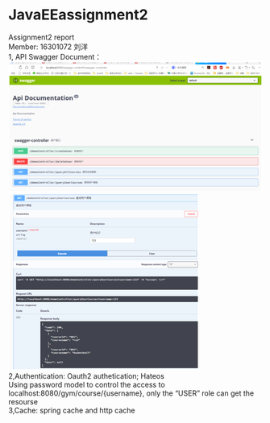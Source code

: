 # JavaEEassignment2
Assignment2 report  
Member: 16301072 刘洋  
1, API Swagger Document：  
  ![image](https://github.com/hesaidyou/JavaEEassignment2/raw/master/QQ图片20190519095151.png)  
  ![image](https://github.com/hesaidyou/JavaEEassignment2/raw/master/QQ图片20190519095208.png)   
2,Authentication: Oauth2 authetication; Hateos  
Using password model to control the access to localhost:8080/gym/course/{username}, only the “USER” role can get the resourse  
3,Cache: spring cache and http cache  
